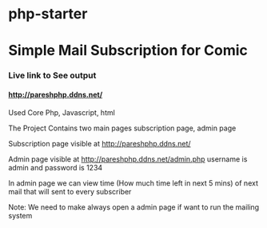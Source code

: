 # php-starter

# Simple Mail Subscription for Comic #

### Live link to See output ###
#### http://pareshphp.ddns.net/ ####

Used Core Php, Javascript, html

The Project Contains two main pages subscription page, admin page

Subscription page visible at http://pareshphp.ddns.net/

Admin page visible at http://pareshphp.ddns.net/admin.php
username is admin and password is 1234

In admin page we can view time (How much time left in next 5 mins) of next mail that will sent to every subscriber

Note: We need to make always open a admin page if want to run the mailing system